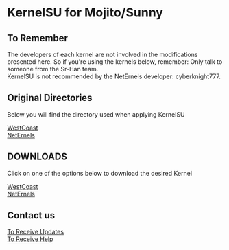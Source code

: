 # **KernelSU for Mojito/Sunny**

## To Remember

The developers of each kernel are not involved in the modifications presented here. So if you're using the kernels below, remember: Only talk to someone from the Sr-Han team.<br>KernelSU is not recommended by the NetErnels developer: cyberknight777.

## Original Directories

Below you will find the directory used when applying KernelSU

[WestCoast](https://github.com/xiaomi-sdm678/android_kernel_xiaomi_mojito)<br>[NetErnels](https://github.com/yaap/kernel_xiaomi_sunny)

## DOWNLOADS

Click on one of the options below to download the desired Kernel

[WestCoast](https://github.com/Sr-Han/kernel_xiaomi_mojito/releases/latest)<br>[NetErnels](https://github.com/Sr-Han/kernel_xiaomi_mojito/releases/latest)

## Contact us

[To Receive Updates](https://t.me/kernelsu_rn10)<br>[To Receive Help](https://t.me/kernelsu_srhan)
